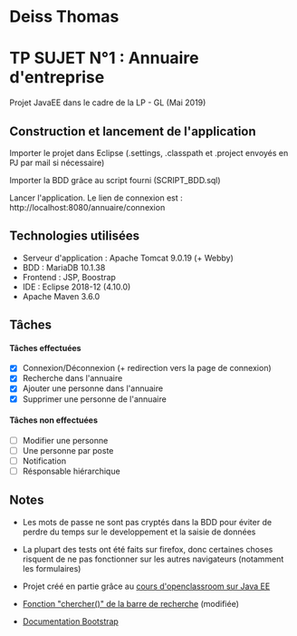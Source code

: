 # Deiss Thomas 
# TP SUJET N°1 : Annuaire d'entreprise
Projet JavaEE dans le cadre de la LP - GL (Mai 2019)
## Construction et lancement de l'application
Importer le projet dans Eclipse (.settings, .classpath et .project envoyés en PJ par mail si nécessaire)

Importer la BDD grâce au script fourni (SCRIPT_BDD.sql)

Lancer l'application. Le lien de connexion est : http://localhost:8080/annuaire/connexion

## Technologies utilisées
- Serveur d'application : Apache Tomcat 9.0.19 (+ Webby)
- BDD : MariaDB 10.1.38
- Frontend : JSP, Boostrap
- IDE : Eclipse 2018-12 (4.10.0)
- Apache Maven 3.6.0
## Tâches 
#### Tâches effectuées
- [x] Connexion/Déconnexion (+ redirection vers la page de connexion)
- [x] Recherche dans l'annuaire
- [x] Ajouter une personne dans l'annuaire
- [x] Supprimer une personne de l'annuaire
#### Tâches non effectuées
- [ ] Modifier une personne
- [ ] Une personne par poste
- [ ] Notification
- [ ] Résponsable hiérarchique
## Notes
- Les mots de passe ne sont pas cryptés dans la BDD pour éviter de perdre du temps sur le developpement et la saisie de données

- La plupart des tests ont été faits sur firefox, donc certaines choses risquent de ne pas fonctionner sur les autres navigateurs (notamment les formulaires)

- Projet créé en partie grâce au [cours d'openclassroom sur Java EE]( https://openclassrooms.com/fr/courses/626954-creez-votre-application-web-avec-java-ee )

- [Fonction "chercher()" de la barre de recherche](https://www.w3schools.com/howto/howto_js_filter_table.asp) (modifiée)

- [Documentation Bootstrap](https://getbootstrap.com/docs/4.3/getting-started/introduction/)
